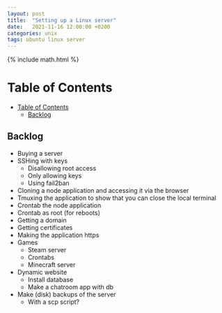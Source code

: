 ```yaml
---
layout: post
title:  "Setting up a Linux server"
date:   2021-11-16 12:00:00 +0200
categories: unix
tags: ubuntu linux server
---
```

{% include math.html %}
<!--more-->

# Table of Contents
- [Table of Contents](#table-of-contents)
  - [Backlog](#backlog)

## Backlog
* Buying a server
* SSHing with keys
  * Disallowing root access
  * Only allowing keys
  * Using fail2ban
* Cloning a node application and accessing it via the browser
* Tmuxing the application to show that you can close the local terminal
* Crontab the node application
* Crontab as root (for reboots)
* Getting a domain
* Getting certificates
* Making the application https
* Games
  * Steam server
  * Crontabs
  * Minecraft server
* Dynamic website
  * Install database
  * Make a chatroom app with db
* Make (disk) backups of the server
  * With a scp script?